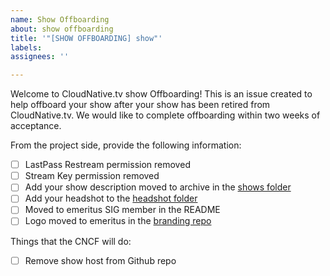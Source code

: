 ```yaml
---
name: Show Offboarding
about: show offboarding
title: '"[SHOW OFFBOARDING] show"'
labels: 
assignees: ''

---
```


Welcome to CloudNative.tv show Offboarding!
This is an issue created to help offboard your show after your show has been retired from CloudNative.tv. 
We would like to complete offboarding within two weeks of acceptance. 

From the project side, provide the following information:
- [ ] LastPass Restream permission removed
- [ ] Stream Key permission removed
- [ ] Add your show description moved to archive in the [shows folder](https://github.com/cncf/cloudnativetv/tree/main/shows)
- [ ] Add your headshot to the [headshot folder](https://github.com/cncf/cloudnativetv/tree/main/headshots)
- [ ] Moved to emeritus SIG member in the README
- [ ] Logo moved to emeritus in the [branding repo](https://github.com/cncf/cloudnativetv/tree/main/branding)

Things that the CNCF will do:
- [ ] Remove show host from Github repo
